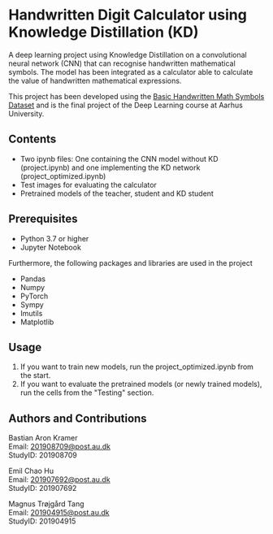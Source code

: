 # Handwritten Digit Calculator using Knowledge Distillation (KD)
A deep learning project using Knowledge Distillation on a convolutional neural network (CNN) that can recognise handwritten mathematical symbols. The model has been integrated as a calculator able to calculate the value of handwritten mathematical expressions. 

This project has been developed using the [Basic Handwritten Math Symbols Dataset](https://github.com/wblachowski/bhmsds?fbclid=IwAR2WbJRLMxecP4a41iTjJR-_idug6anFvjFdz8XyinaZV7gA8OFwaah7MR8) and is the final project of the Deep Learning course at Aarhus University. 


## Contents
- Two ipynb files: One containing the CNN model without KD (project.ipynb) and one implementing the KD network (project_optimized.ipynb) 
- Test images for evaluating the calculator 
- Pretrained models of the teacher, student and KD student 

## Prerequisites
- Python 3.7 or higher
- Jupyter Notebook 

Furthermore, the following packages and libraries are used in the project
- Pandas
- Numpy
- PyTorch
- Sympy
- Imutils
- Matplotlib

## Usage
1. If you want to train new models, run the project_optimized.ipynb from the start.
2. If you want to evaluate the pretrained models (or newly trained models), run the cells from the "Testing" section. 


## Authors and Contributions
Bastian Aron Kramer<br/>
Email: 201908709@post.au.dk<br/>
StudyID: 201908709

Emil Chao Hu<br/>
Email: 201907692@post.au.dk<br/>
StudyID: 201907692

Magnus Trøjgård Tang<br/>
Email: 201904915@post.au.dk<br/>
StudyID: 201904915
